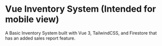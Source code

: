 # Vue Inventory System (Intended for mobile view)

A Basic Inventory System built with Vue 3, TailwindCSS, and Firestore that has an added sales report feature.
